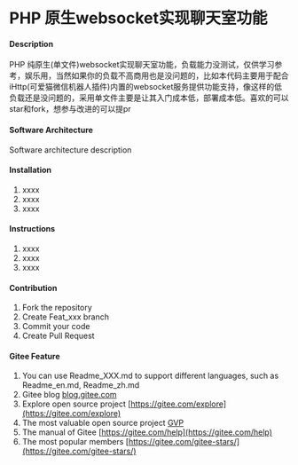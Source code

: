 # PHP 原生websocket实现聊天室功能

#### Description
PHP 纯原生(单文件)websocket实现聊天室功能，负载能力没测试，仅供学习参考，娱乐用，当然如果你的负载不高商用也是没问题的，比如本代码主要用于配合iHttp(可爱猫微信机器人插件)内置的websocket服务提供功能支持，像这样的低负载还是没问题的，采用单文件主要是让其入门成本低，部署成本低。喜欢的可以star和fork，想参与改进的可以提pr

#### Software Architecture
Software architecture description

#### Installation

1.  xxxx
2.  xxxx
3.  xxxx

#### Instructions

1.  xxxx
2.  xxxx
3.  xxxx

#### Contribution

1.  Fork the repository
2.  Create Feat_xxx branch
3.  Commit your code
4.  Create Pull Request


#### Gitee Feature

1.  You can use Readme\_XXX.md to support different languages, such as Readme\_en.md, Readme\_zh.md
2.  Gitee blog [blog.gitee.com](https://blog.gitee.com)
3.  Explore open source project [https://gitee.com/explore](https://gitee.com/explore)
4.  The most valuable open source project [GVP](https://gitee.com/gvp)
5.  The manual of Gitee [https://gitee.com/help](https://gitee.com/help)
6.  The most popular members  [https://gitee.com/gitee-stars/](https://gitee.com/gitee-stars/)
